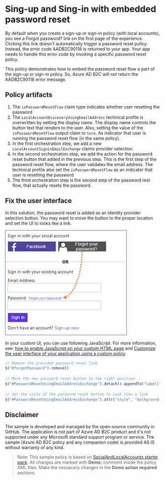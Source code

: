 # Sing-up and Sing-in with embedded password reset

By default when you create a sign-up or sign-in policy (with local accounts), you see a Forgot password? link on the first page of the experience. Clicking this link doesn't automatically trigger a password reset policy. Instead, the error code AADB2C90118 is returned to your app. Your app needs to handle this error code by invoking a specific password reset policy. 

This policy demonstrates how to embed the password reset flow a part of the sign-up or sign-in policy. So, Azure AD B2C will not return the AADB2C90118 error message.

## Policy artifacts
1. The `isPasswordResetFlow` claim type indicates whether user resetting the password
1. The `LocalAccountDiscoveryUsingEmailAddress` technical profile is overwritten by setting the display name. The display name controls the button text that renders to the user. Also, setting the value of the `isPasswordResetFlow` output claim to `ture`. As indicator that user is running the password reset flow (in the same policy).
1. In the first orchestration step, we add a new `LocalAccountSigninEmailExchange` claims provider selection.
1. In the second orchestration step, we add the action for the password reset button that added in the previous step. This is the first step of the password reset flow, where the user validates the email address. The technical profile also set the `isPasswordResetFlow` as an indicator that user is resetting the password
1. The third orchestration step is the second step of the password rest flow, that actually resets the password.

##  Fix the user interface
In this solution, the password reset is added as an identity provider selection button. You may want to move the button to the proper location and set the UI to looks like a link.

![Set the UI](media/password-reset.png)

In your custom UI, you can use following JavaScript. For more information, see: [how to enable JavaScript on your custom HTML page](https://docs.microsoft.com/en-us/azure/active-directory-b2c/javascript-samples)
and [Customize the user interface of your application using a custom policy](https://docs.microsoft.com/en-us/azure/active-directory-b2c/active-directory-b2c-ui-customization-custom)

```JavaScript
// Remove the provided password reset link
$("#forgotPassword").remove()

// Move the new password reset button to the right position
$("#PasswordResetUsingEmailAddressExchange").detach().appendTo("label[for='password']");

// Set the style of the passwrod reset button to look like a link
$("#PasswordResetUsingEmailAddressExchange").attr("style", "background: none!important; color:#2872DD; border:none;  padding:0!important; font-size: .75em;  height: auto; width: auto;  margin-left: 5px")
```

## Disclaimer
The sample is developed and managed by the open-source community in GitHub. The application is not part of Azure AD B2C product and it's not supported under any Microsoft standard support program or service. The sample (Azure AD B2C policy and any companion code) is provided AS IS without warranty of any kind.

> Note:  This sample policy is based on [SocialAndLocalAccounts starter pack](https://github.com/Azure-Samples/active-directory-b2c-custom-policy-starterpack/tree/master/SocialAndLocalAccounts). All changes are marked with **Demo:** comment inside the policy XML files. Make the nessacery changes in the **Demo action required** sections.
